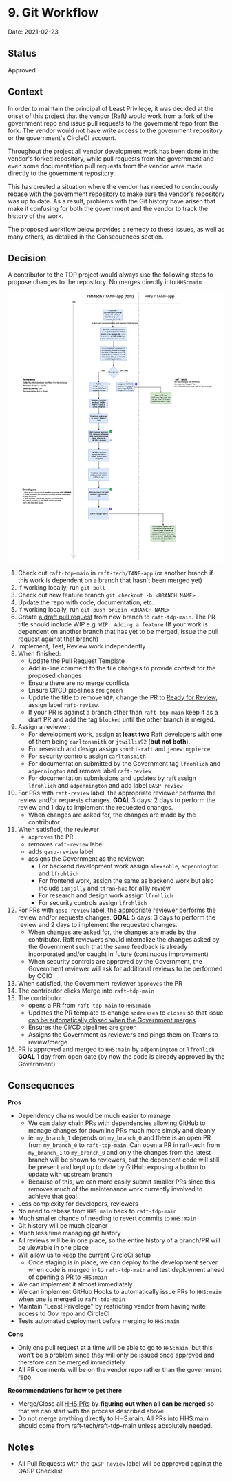 # 9. Git Workflow

Date: 2021-02-23

## Status

Approved

## Context

In order to maintain the principal of Least Privilege, it was decided at the onset of this project that the vendor (Raft) would work from a fork of the government repo and issue pull requests to the government repo from the fork. The vendor would not have write access to the government repository or the government's CircleCI account.

Throughout the project all vendor development work has been done in the vendor's forked repository, while pull requests from the government and even some documentation pull requests from the vendor were made directly to the government repository.

This has created a situation where the vendor has needed to continuously rebase with the government repository to make sure the vendor's repository was up to date. As a result, problems with the Git history have arisen that make it confusing for both the government and the vendor to track the history of the work.

The proposed workflow below provides a remedy to these issues, as well as many others, as detailed in the Consequences section.

## Decision

A contributor to the TDP project would always use the following steps to propose changes to the repository. No merges directly into `HHS:main`

![](images/TANF-Git-Workflow.png)

1. Check out `raft-tdp-main` in `raft-tech/TANF-app` (or another branch if this work is dependent on a branch that hasn't been merged yet)
2. If working locally, run `git pull`
3. Check out new feature branch `git checkout -b <BRANCH NAME>`
4. Update the repo with code, documentation, etc.
5. If working locally, run `git push origin <BRANCH NAME>`
6. Create [a draft pull request](https://docs.github.com/en/github/collaborating-with-issues-and-pull-requests/about-pull-requests#draft-pull-requests) from new branch to `raft-tdp-main`. The PR title should include WIP e.g. `WIP: Adding a feature` (If your work is dependent on another branch that has yet to be merged, issue the pull request against that branch)
8. Implement, Test, Review work independently
9. When finished: 
    * Update the Pull Request Template
    * Add in-line comment to the file changes to provide context for the proposed changes
    * Ensure there are no merge conflicts 
    * Ensure CI/CD pipelines are green
    * Update the title to remove `WIP`, change the PR to [Ready for Review](https://docs.github.com/en/github/collaborating-with-issues-and-pull-requests/changing-the-stage-of-a-pull-request), assign label `raft-review`.
    * If your PR is against a branch other than `raft-tdp-main` keep it as a draft PR and add the tag `blocked` until the other branch is merged. 
13. Assign a reviewer: 
    * For development work, assign **at least two** Raft developers with one of them being `carltonsmith` or `jtwillis92` (**but not both**).
    * For research and design assign `shubhi-raft` and `jenewingpierce`
    * For security controls assign `carltonsmith`
    * For documentation submitted by the Government tag `lfrohlich` and `adpennington` and remove label `raft-review`
    * For documentation submissions and updates by raft assign `lfrohlich` and `adpennington` and add label `QASP review`
14. For PRs with `raft-review` label, the appropriate reviewer performs the review and/or requests changes. **GOAL** 3 days: 2 days to perform the review and 1 day to implement the requested changes. 
    * When changes are asked for, the changes are made by the contributor
15. When satisfied, the reviewer 
    * `approves` the PR
    * removes `raft-review` label
    * adds `qasp-review` label
    * assigns the Government as the reviewer:
        * For backend development work assign `alexsoble`, `adpennington` and `lfrohlich`
        * For frontend work, assign the same as backend work but also include `iamjolly` and `ttran-hub` for a11y review
        * For research and design work assign `lfrohlich`
        * For security controls assign `lfrohlich`
18. For PRs with `qasp-review` label, the appropriate reviewer performs the review and/or requests changes. **GOAL** 5 days: 3 days to perform the review and 2 days to implement the requested changes.
    * When changes are asked for, the changes are made by the contributor. Raft reviewers should internalize the changes asked by the Government such that the same feedback is already incorporated and/or caught in future (continuous improvement)
    * When security controls are approved by the Government, the Government reviewer will ask for additional reviews to be performed by OCIO
19. When satisfied, the Government reviewer `approves` the PR
20. The contributor clicks Merge into `raft-tdp-main`
21. The contributor:
    * opens a PR from `raft-tdp-main` to `HHS:main`
    * Updates the PR template to change `addresses` to `closes` so that issue [can be automatically closed when the Government merges](https://docs.github.com/en/github/managing-your-work-on-github/linking-a-pull-request-to-an-issue#linking-a-pull-request-to-an-issue-using-a-keyword)
    * Ensures the CI/CD pipelines are green
    * Assigns the Government as reviewers and pings them on Teams to review/merge
26. PR is approved and merged to `HHS:main` by `adpennington` or `lfrohlich` **GOAL** 1 day from open date (by now the code is already approved by the Government)

## Consequences

**Pros**
- Dependency chains would be much easier to manage
  - We can daisy chain PRs with dependencies allowing GitHub to manage changes for downline PRs much more simply and cleanly
  - ie. `my_branch_1` depends on `my_branch_0` and there is an open PR from `my_branch_0` to `raft-tdp-main`. Can open a PR in raft-tech from `my_branch_1` to `my_branch_0` and only the changes from the latest branch will be shown to reviewers, but the dependent code will still be present and kept up to date by GitHub exposing a button to update with upstream branch
  - Because of this, we can more easily submit smaller PRs since this removes much of the maintenance work currently involved to achieve that goal
- Less complexity for developers, reviewers
- No need to rebase from `HHS:main` back to `raft-tdp-main`
- Much smaller chance of needing to revert commits to `HHS:main`
- Git history will be much cleaner
- Much less time managing git history
- All reviews will be in one place, so the entire history of a branch/PR will be viewable in one place
- Will allow us to keep the current CircleCi setup
  - Once staging is in place, we can deploy to the development server when code is merged in to `raft-tdp-main` and test deployment ahead of opening a PR to `HHS:main`
- We can implement it almost immediately
- We can implement GitHub Hooks to automatically issue PRs to `HHS:main` when one is merged to `raft-tdp-main`
- Maintain "Least Privelege" by restricting vendor from having write access to Gov repo and CircleCI
- Tests automated deployment before merging to `HHS:main`

**Cons**
- Only one pull request at a time will be able to go to `HHS:main`, but this won't be a problem since they will only be issued once approved and therefore can be merged immediately
- All PR comments will be on the vendor repo rather than the government repo

**Recommendations for how to get there**
- Merge/Close all [HHS PRs](https://github.com/HHS/TANF-app/pulls) by **figuring out when all can be merged** so that we can start with the process described above
- Do not merge anything directly to HHS:main. All PRs into HHS:main should come from raft-tech/raft-tdp-main unless absolutely needed.

## Notes
- All Pull Requests with the `QASP Review` label will be approved against the QASP Checklist
